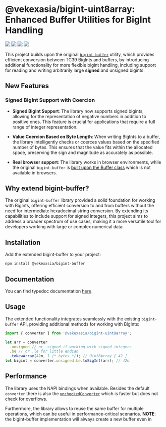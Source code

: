 # @vekexasia/bigint-uint8array: Enhanced Buffer Utilities for BigInt Handling
<img src="https://img.shields.io/badge/TypeScript-007ACC?style=for-the-badge&logo=typescript&logoColor=white"/> <img 
src="https://img.shields.io/badge/rollup-323330?style=for-the-badge&logo=rollup.js&logoColor=Brown"/> <img 
src="https://img.shields.io/badge/eslint-3A33D1?style=for-the-badge&logo=eslint&logoColor=white"/> <img 
src="https://img.shields.io/badge/vitest-6E9F18?style=for-the-badge&logo=vitest&logoColor=white"/>

This project builds upon the original [`bigint-buffer`](https://github.com/no2chem/bigint-buffer/) utility, which provides efficient conversion between TC39 BigInts and buffers, by introducing additional functionality for more flexible bigint handling, including support for reading and writing arbitrarily large **signed** and unsigned bigints.

## New Features

### Signed BigInt Support with Coercion

- **Signed BigInt Support**: The library now supports signed bigints, allowing for the representation of negative numbers in addition to positive ones. This feature is crucial for applications that require a full range of integer representation.

- **Value Coercion Based on Byte Length**: When writing BigInts to a buffer, the library intelligently checks or coerces values based on the specified number of bytes. This ensures that the value fits within the allocated space, preserving the sign and magnitude as accurately as possible.

- **Real browser support**: The library works in browser environments, while the original `bigint-buffer` is [built upon the Buffer class](https://github.com/no2chem/bigint-buffer/issues/15) which is not available in browsers. 

## Why extend bigint-buffer?

The original `bigint-buffer` library provided a solid foundation for working with BigInts, offering efficient conversion to and from buffers without the need for intermediate hexadecimal string conversion. 
By extending its capabilities to include support for signed integers, this project aims to address a broader spectrum of use cases, making it a more versatile tool for developers working with large or complex numerical data.

## Installation

Add the extended bigint-buffer to your project:

```bash
npm install @vekexasia/bigint-buffer
```
## Documentation

You can find typedoc documentation [here](https://vekexasia.github.io/bigint-uint8array/).

## Usage

The extended functionality integrates seamlessly with the existing `bigint-buffer` API, providing additional methods for working with BigInts:

```typescript
import { converter } from '@vekexasia/bigint-uint8array';

let arr = converter
  .unsigned // or .signed if working with signed integers
  .be // or .le for little endian
  .toNewArray(42n, 1 /* bytes */); // Uint8Array [ 42 ]
let bigint = converter.unsigned.be.toBigInt(arr); // 42n

```


## Performance

The library uses the NAPI bindings when available. Besides the default `converter` there is also the [`uncheckedConverter`](https://vekexasia.github.io/bigint-swissknife/variables/_vekexasia_bigint_uint8array.uncheckedConverter.html)
which is faster but does not check for overflows.

Furthermore, the library allows to reuse the same buffer for multiple operations, which can be useful in performance-critical scenarios.
**NOTE**: the bigint-buffer implementation will always create a new buffer even in 
